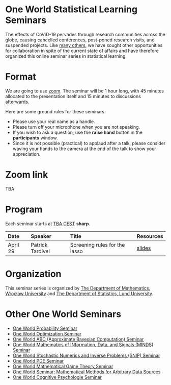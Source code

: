 # One World Statistical Learning Seminars

The effects of CoViD-19 pervades through research communities across the globe,
causing cancelled conferences, post-poned research visits, and suspended
projects. Like [many others](#other-one-world-seminars), we have sought 
other opportunities for collaboration in spite of the current state of
affairs and have therefore organized this online seminar 
series in statistical learning.

# Format

We are going to use [zoom](https://zoom.us/). The seminar will be 1 hour
long, with 45 minutes allocated to the presentation itself and 15 minutes to
discussions afterwards.

Here are some ground rules for these seminars:

- Please use your real name as a handle.
- Please turn off your microphone when you are not speaking.
- If you wish to ask a question, use the **raise hand** button in the
  **participants** window.
- Since it is not possible (practical) to applaud after a talk, please
  consider waving your hands to the camera at the end of the talk to
  show your appreciation.

# Zoom link

TBA

# Program

Each seminar starts at [TBA CEST](https://time.is/CEST) **sharp**.

| Date     | Speaker          | Title                         | Resources                            |
| :------- | :--------------- | :---------------------------- | :----------------------------------- |
| April 29 | Patrick Tardivel | Screening rules for the lasso | [slides](/slides/apr29-tardivel.pdf) |

# Organization

This seminar series is organized by 
[The Department of Mathematics, Wrocław University](https://www.math.uni.wroc.pl) and 
[The Department of Statistics, Lund University](https://stat.lu.se).

# Other One World Seminars

- [One World Probability Seminar](https://www.wim.uni-mannheim.de/doering/one-world/)
- [One World Optimization Seminar](https://owos.univie.ac.at/)
- [One World ABC (Approximate Bayesian Computation) Seminar](https://warwick.ac.uk/fac/sci/statistics/news/upcoming-seminars/abcworldseminar)
- [One World Mathematics of INformation, Data, and Signals (MINDS) Seminar](https://sites.google.com/view/minds-seminar/home)
- [One World Stochastic Numerics and Inverse Problems (SNIP) Seminar](https://www.icms.org.uk/V_SNIPS.php)
- [One World PDE Seminar](https://people.bath.ac.uk/mw2319/owpde/)
- [One World Mathematical Game Theory Seminar](https://gametheorynetwork.com/one-world-game-theory-seminar/)
- [One World Seminar: Mathematical Methods for Arbitrary Data Sources](http://www.nonlocal-methods.eu/oneworld/)
- [One World Cognitive Psychologie Seminar](https://www.sowi.uni-mannheim.de/en/erdfelder/research/one-world-cps/)

